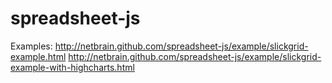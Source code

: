 spreadsheet-js
==============

Examples:
http://netbrain.github.com/spreadsheet-js/example/slickgrid-example.html
http://netbrain.github.com/spreadsheet-js/example/slickgrid-example-with-highcharts.html

